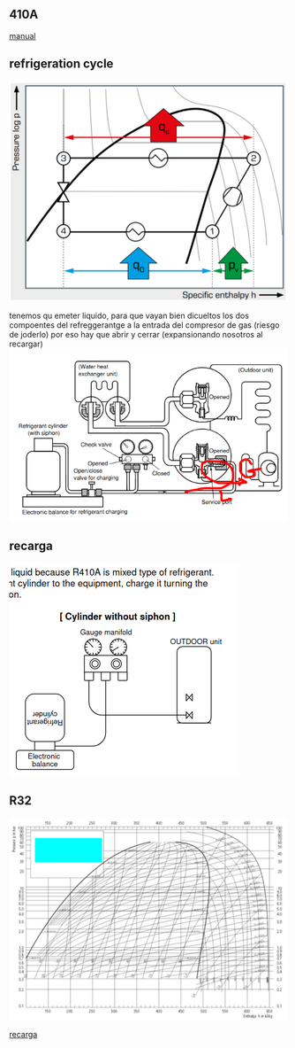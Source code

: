 ## 410A
[manual](https://www.toshibaclim.com/Portals/0/Documentation/Manuels%20produits/SM_N3KV2_07_GB.PDF)
## refrigeration cycle

![](./assets/images/2021-07-06_14-14.png)



tenemos qu emeter liquido, para que vayan bien dicueltos los dos compoentes del refreggerantge a la entrada del compresor de gas (riesgo de joderlo) por eso hay que abrir y cerrar (expansionando nosotros al recargar)
![](./assets/images/2021-07-06_13-53.png)

## recarga
![](./assets/images/2021-07-06_13-39.png)


## R32
![](./assets/images/2021-07-06_16-54.png)


[recarga](https://www.elaireacondicionado.com/articulos/carga-optima-de-gas-aire-acondicionado)
